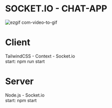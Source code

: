 # SOCKET.IO - CHAT-APP
![ezgif com-video-to-gif](https://github.com/ErenCelik96/socket.io-chat-app/assets/81647285/f5a9a53f-467c-49fb-8597-28f298108ff9)

# Client
TailwindCSS - Context - Socket.io <br />
start: npm run start
# Server
Node.js - Socket.io <br />
start: npm start


